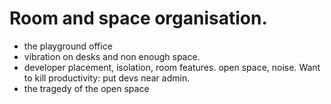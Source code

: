 # Room and space organisation.

- the playground office
- vibration on desks and non enough space.
- developer placement, isolation, room features. open space, noise. Want to kill productivity: put devs near admin.
- the tragedy of the open space

